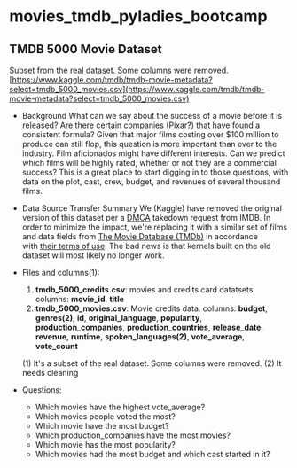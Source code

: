 # movies_tmdb_pyladies_bootcamp

## TMDB 5000 Movie Dataset
Subset from the real dataset. Some columns were removed.
[https://www.kaggle.com/tmdb/tmdb-movie-metadata?select=tmdb_5000_movies.csv](https://www.kaggle.com/tmdb/tmdb-movie-metadata?select=tmdb_5000_movies.csv)

- Background
What can we say about the success of a movie before it is released? Are there certain companies (Pixar?) that have found a consistent formula? Given that major films costing over $100 million to produce can still flop, this question is more important than ever to the industry. Film aficionados might have different interests. Can we predict which films will be highly rated, whether or not they are a commercial success?
This is a great place to start digging in to those questions, with data on the plot, cast, crew, budget, and revenues of several thousand films.

- Data Source Transfer Summary
We (Kaggle) have removed the original version of this dataset per a [DMCA](https://en.wikipedia.org/wiki/Digital_Millennium_Copyright_Act) takedown request from IMDB. In order to minimize the impact, we're replacing it with a similar set of films and data fields from [The Movie Database (TMDb)](https://www.kaggle.com/tmdb/themoviedb.org) in accordance with [their terms of use](https://www.themoviedb.org/documentation/api/terms-of-use). The bad news is that kernels built on the old dataset will most likely no longer work.

- Files and columns(1):
    1. **tmdb_5000_credits.csv**:  movies and credits card datatsets. 
    columns: **movie_id**, **title**
    2. **tmdb_5000_movies.csv**: Movie credits data.
    columns: **budget**, **genres(2)**, **id**, **original_language**, **popularity**, **production_companies**, **production_countries**, **release_date**, **revenue**, **runtime**, **spoken_languages(2)**, **vote_average**, **vote_count**

    (1) It's a subset of the real dataset. Some columns were removed.
    (2) It needs cleaning

- Questions:
  * Which movies have the highest vote_average?
  * Which movies people voted the most?
  * Which movie have the most budget?
  * Which production_companies have the most movies?
  * Which movie has the most popularity?
  * Which movies had the most budget and which cast started in it?
